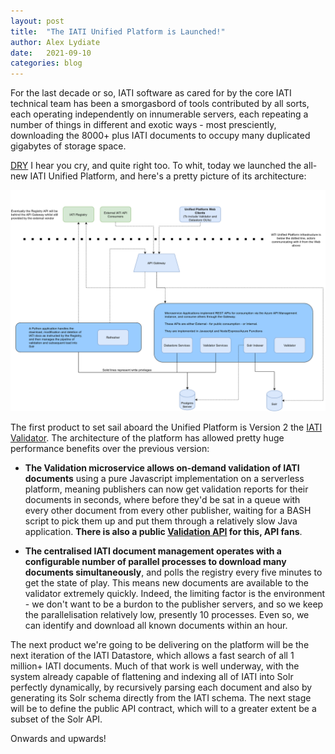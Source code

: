 ```yaml
---
layout: post
title:  "The IATI Unified Platform is Launched!"
author: Alex Lydiate
date:   2021-09-10
categories: blog
---
```

For the last decade or so, IATI software as cared for by the core IATI technical team has been a smorgasbord of tools contributed by all sorts, each operating independently on innumerable servers, each repeating a number of things in different and exotic ways - most presciently, downloading the 8000+ plus IATI documents to occupy many duplicated gigabytes of storage space.

[DRY](https://en.wikipedia.org/wiki/Don%27t_repeat_yourself) I hear you cry, and quite right too. To whit, today we launched the all-new IATI Unified Platform, and here's a pretty picture of its architecture:

![IATI Unified Platform](/assets/IATIUnifiedPlatformArchitecture.png)

The first product to set sail aboard the Unified Platform is Version 2 the [IATI Validator](https://iativalidator.iatistandard.org). The architecture of the platform has allowed pretty huge performance benefits over the previous version:

* __The Validation microservice allows on-demand validation of IATI documents__ using a pure Javascript implementation on a serverless platform, meaning publishers can now get validation reports for their documents in seconds, where before they'd be sat in a queue with every other document from every other publisher, waiting for a BASH script to pick them up and put them through a relatively slow Java application. __There is also a public [Validation API](https://developer.iatistandard.org/api-details#api=iati-validator-v2&operation=post-pub-validate-post) for this, API fans__.

* __The centralised IATI document management operates with a configurable number of parallel processes to download many documents simultaneously__, and polls the registry every five minutes to get the state of play. This means new documents are available to the validator extremely quickly. Indeed, the limiting factor is the environment - we don't want to be a burdon to the publisher servers, and so we keep the parallelisation relatively low, presently 10 processes. Even so, we can identify and download all known documents within an hour.

The next product we're going to be delivering on the platform will be the next iteration of the IATI Datastore, which allows a fast search of all 1 million+ IATI documents. Much of that work is well underway, with the system already capable of flattening and indexing all of IATI into Solr perfectly dynamically, by recursively parsing each document and also by generating its Solr schema directly from the IATI schema. The next stage will be to define the public API contract, which will to a greater extent be a subset of the Solr API.

Onwards and upwards!

[jekyll-docs]: https://jekyllrb.com/docs/home
[jekyll-gh]:   https://github.com/jekyll/jekyll
